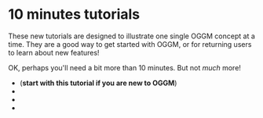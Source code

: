 # 10 minutes tutorials

These new tutorials are designed to illustrate one single OGGM concept at a time. They are a good way to get started with OGGM, or for returning users to learn about new features!

OK, perhaps you'll need a bit more than 10 minutes. But not *much* more!

- [](../notebooks/10minutes/preprocessed_directories.ipynb) (**start with this tutorial if you are new to OGGM**)
- [](../notebooks/10minutes/run_with_gcm.ipynb)
- [](../notebooks/10minutes/machine_learning.ipynb)
- [](../notebooks/10minutes/dynamical_spinup.ipynb)

